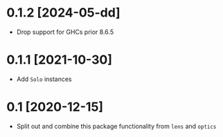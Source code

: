 # 0.1.2 [2024-05-dd]

- Drop support for GHCs prior 8.6.5

# 0.1.1 [2021-10-30]

- Add `Solo` instances

# 0.1 [2020-12-15]

- Split out and combine this package functionality from `lens` and `optics`
